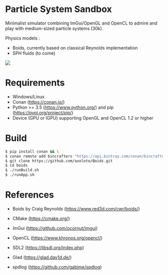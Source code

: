 # Particle System Sandbox

Minimalist simulator combining ImGui/OpenGL and OpenCL to admire and play with medium-sized particle systems (30k). 

Physics models :
- Boids, currently based on classical Reynolds implementation
- SPH fluids (to come)

![](boids.gif)

# Requirements

- Windows/Linux
- Conan (https://conan.io/)
- Python >= 3.5 (https://www.python.org/) and pip (https://pypi.org/project/pip/)
- Device (GPU or IGPU) supporting OpenGL and OpenCL 1.2 or higher

# Build

```bash
$ pip install conan && \
$ conan remote add bincrafters "https://api.bintray.com/conan/bincrafters/public-conan"
$ git clone https://github.com/axoloto/Boids.git
$ cd boids 
$ ./runBuild.sh
$ ./runApp.sh
```

# References

- Boids by Craig Reynolds (https://www.red3d.com/cwr/boids/)

- CMake (https://cmake.org/)
- ImGui (https://github.com/ocornut/imgui)
- OpenCL (https://www.khronos.org/opencl/)
- SDL2 (https://libsdl.org/index.php)
- Glad (https://glad.dav1d.de/)
- spdlog (https://github.com/gabime/spdlog)
